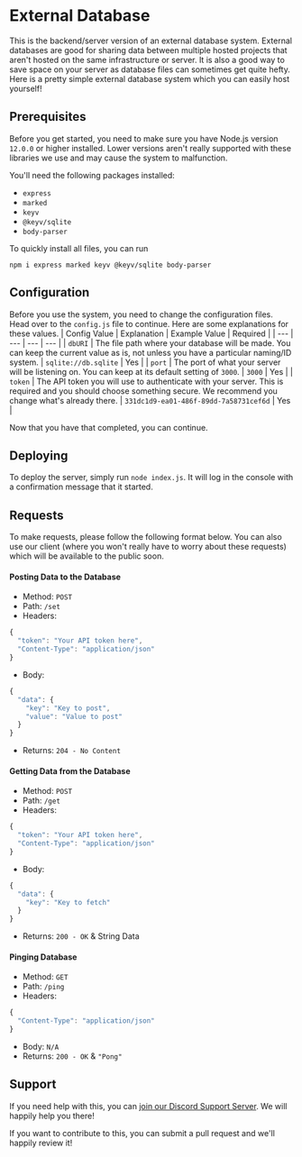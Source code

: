 # External Database
This is the backend/server version of an external database system.  External databases are good for sharing data between multiple hosted projects that aren't hosted on the same infrastructure or server.  It is also a good way to save space on your server as database files can sometimes get quite hefty.  Here is a pretty simple external database system which you can easily host yourself!

## Prerequisites
Before you get started, you need to make sure you have Node.js version `12.0.0` or higher installed.  Lower versions aren't really supported with these libraries we use and may cause the system to malfunction.

You'll need the following packages installed:
* `express`
* `marked`
* `keyv`
* `@keyv/sqlite`
* `body-parser`

To quickly install all files, you can run

```
npm i express marked keyv @keyv/sqlite body-parser
```

## Configuration
Before you use the system, you need to change the configuration files.  Head over to the `config.js` file to continue.  Here are some explanations for these values.
| Config Value | Explanation | Example Value | Required |
| --- | --- | --- | --- |
| `dbURI` | The file path where your database will be made.  You can keep the current value as is, not unless you have a particular naming/ID system. | `sqlite://db.sqlite` | Yes |
| `port` | The port of what your server will be listening on.  You can keep at its default setting of `3000`. | `3000` | Yes |
| `token` | The API token you will use to authenticate with your server.  This is required and you should choose something secure.  We recommend you change what's already there. | `331dc1d9-ea01-486f-89dd-7a58731cef6d` | Yes |

Now that you have that completed, you can continue.


## Deploying
To deploy the server, simply run `node index.js`.  It will log in the console with a confirmation message that it started.


## Requests
To make requests, please follow the following format below.  You can also use our client (where you won't really have to worry about these requests) which will be available to the public soon.

#### Posting Data to the Database
* Method: `POST`
* Path: `/set`
* Headers: 
```javascript
{ 
  "token": "Your API token here",
  "Content-Type": "application/json"
}
```
* Body: 
```javascript
{
  "data": {
    "key": "Key to post",
    "value": "Value to post"
  }
}
```
* Returns: `204 - No Content`

#### Getting Data from the Database
* Method: `POST`
* Path: `/get`
* Headers: 
```javascript
{ 
  "token": "Your API token here",
  "Content-Type": "application/json"
}
```
* Body: 
```javascript
{
  "data": {
    "key": "Key to fetch"
  }
}
```
* Returns: `200 - OK` & String Data

#### Pinging Database
* Method: `GET`
* Path: `/ping`
* Headers: 
```javascript
{ 
  "Content-Type": "application/json"
}
```
* Body: `N/A`
* Returns: `200 - OK` & `"Pong"`

## Support
If you need help with this, you can [join our Discord Support Server](https://discord.com/invite/7va3rtC).  We will happily help you there!


If you want to contribute to this, you can submit a pull request and we'll happily review it!